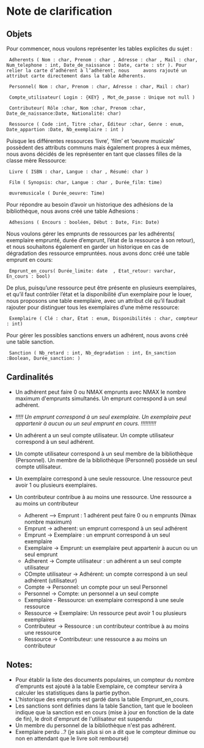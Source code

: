 <h1>Note de clarification</h1>

<h2> Objets </h2>
 
Pour commencer, nous voulons représenter les tables explicites du sujet : 

     Adherents ( Nom : char, Prenom : char , Adresse : char , Mail : char, Num_telephone : int, Date_de_naissance : Date, carte : str ). Pour relier la carte d’adhérent à l’adhérent, nous 	avons rajouté un attribut carte directement dans la table Adherents.

     Personnel( Nom : char, Prenom : char, Adresse : char, Mail : char)
    
     Compte_utilisateur( Login : {KEY} , Mot_de_passe : Unique not null )

     Contributeur( Rôle :char, Nom :char, Prenom :char, Date_de_naissance:Date, Nationalité: char)
   
     Ressource ( Code :int, Titre :char, Éditeur :char, Genre : enum, Date_appartion :Date, Nb_exemplaire : int )

Puisque les différentes ressources ‘livre’, ‘film’ et ‘oeuvre musicale’ possèdent des attributs communs mais également propres à eux mêmes, nous avons décidés de les représenter en tant que classes filles de la classe mère Ressource:

	 Livre ( ISBN : char, Langue : char , Résumé: char )

	 Film ( Synopsis: char, Langue : char , Durée_film: time) 

	 œuvremusicale ( Durée_oeuvre: Time)

Pour répondre au besoin d’avoir un historique des adhésions de la bibliothèque, nous avons créé une table Adhesions : 

	 Adhesions ( Encours : booléen, Début : Date, Fin: Date)

Nous voulons gérer les emprunts de ressources par les adhérents( exemplaire emprunté, durée d’emprunt, l’état de la ressource à son retour), et nous souhaitons également en garder un historique en cas de dégradation des ressource empruntées. nous avons donc créé une table emprunt en cours:   

     Emprunt_en_cours( Durée_limite: date  , Etat_retour: varchar, En_cours : bool)

De plus, puisqu’une ressource peut être présente en plusieurs exemplaires, et qu’il faut contrôler l’état et la disponibilité d’un exemplaire pour le louer, nous proposons une table exemplaire, avec un attribut clé qu’il faudrait rajouter pour distinguer tous les exemplaires d’une même ressource: 

     Exemplaire ( Clé : char, État : enum, Disponibilités : char, compteur : int)

Pour gérer les possibles sanctions envers un adhérent, nous avons créé une table sanction.

	 Sanction ( Nb_retard : int, Nb_degradation : int, En_sanction :Boolean, Durée_sanction: )


<h2>Cardinalités </h2>

- Un adhérent peut faire 0 ou NMAX emprunts avec NMAX le nombre maximum d'emprunts simultanés. Un emprunt correspond à un seul adhérent.
- <i> !!!!! Un emprunt correspond à un seul exemplaire. Un exemplaire peut appartenir à aucun ou un seul emprunt en cours. !!!!!!!!!!</i>
- Un adhérent a un seul compte utilisateur. Un compte utilisateur correspond à un seul adhérent.
- Un compte utilisateur correspond à un seul membre de la bibliothèque (Personnel). Un membre de la bibliothèque (Personnel) possède un seul compte utilisateur. 
- Un exemplaire correspond à une seule ressource. Une ressource peut avoir 1 ou plusieurs exemplaires.
- Un contributeur contribue à au moins une ressource. Une ressource a au moins un contributeur

 

    - Adherent --> Emprunt : 1 adhérent peut faire 0 ou n emprunts (Nmax nombre maximum)
    - Emprunt -> adherent: un emprunt correspond à un seul adhérent
    - Emprunt -> Exemplaire : un emprunt correspond à un seul exemplaire
    - Exemplaire -> Emprunt: un exemplaire peut appartenir à aucun ou un seul emprunt  
    - Adherent -> Compte utilisateur : un adhérent a un seul compte utilisateur
    - COmpte utilisateur -> Adhérent: un compte correspond à un seul adhérent (utilisateur)
    - Compte -> Personnel: un compte pour un seul Personnel
    - Personnel -> Compte: un personnel a un seul compte
    - Exemplaire - Ressource: un exemplaire correspond à une seule ressource
    - Ressource -> Exemplaire: Un ressource peut avoir 1 ou plusieurs exemplaires
    - Contributeur -> Ressource : un contributeur contribue à au moins une ressource 
    - Ressource -> Contributeur: une ressource a au moins un contributeur






<h2>Notes:</h2>

- Pour établir la liste des documents populaires, un compteur du nombre d'emprunts est ajouté à la table Exemplaire, ce compteur servira à calculer les statistiques dans la partie python.  
- L'historique des emprunts est gardé dans la table Emprunt_en_cours.
- Les sanctions sont définies dans la table Sanction, tant que le booleen indique que la sanction est en cours (mise à jour en fonction de la date de fin), le droit d'emprunt de l'utilisateur est suspendu 
- Un membre du personnel de la bibliothèque n'est pas adhérent. 
- Exemplaire perdu ..? (je sais plus si on a dit que le compteur diminue ou non en attendant que le livre soit remboursé)


